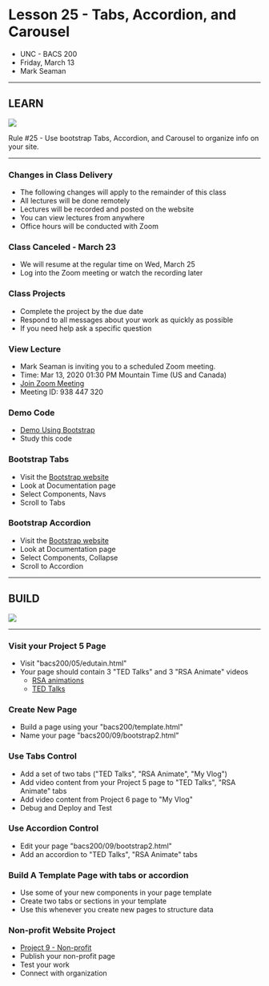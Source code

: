 # Lesson 25 - Tabs, Accordion, and Carousel

* UNC - BACS 200
* Friday, March 13
* Mark Seaman


---

## LEARN

![](img/Bear_Logo.png)

Rule #25 - Use bootstrap Tabs, Accordion, and Carousel to organize info on your site.

---

### Changes in Class Delivery
* The following changes will apply to the remainder of this class
* All lectures will be done remotely
* Lectures will be recorded and posted on the website
* You can view lectures from anywhere
* Office hours will be conducted with Zoom


### Class Canceled - March 23
* We will resume at the regular time on Wed, March 25
* Log into the Zoom meeting or watch the recording later


### Class Projects
* Complete the project by the due date
* Respond to all messages about your work as quickly as possible
* If you need help ask a specific question


### View Lecture
* Mark Seaman is inviting you to a scheduled Zoom meeting.
* Time: Mar 13, 2020 01:30 PM Mountain Time (US and Canada)
* [Join Zoom Meeting](https://unco.zoom.us/j/938447320)
* Meeting ID: 938 447 320


### Demo Code
* [Demo Using Bootstrap](https://unco-bacs.org/bacs200/09)
* Study this code


### Bootstrap Tabs
* Visit the [Bootstrap website](https://getbootstrap.com)
* Look at Documentation page
* Select Components, Navs
* Scroll to Tabs


### Bootstrap Accordion
* Visit the [Bootstrap website](https://getbootstrap.com)
* Look at Documentation page
* Select Components, Collapse
* Scroll to Accordion



---

## BUILD

![](img/Bear_Logo.png)

---


### Visit your Project 5 Page
* Visit "bacs200/05/edutain.html"
* Your page should contain 3 "TED Talks" and 3 "RSA Animate" videos
    * [RSA animations](https://www.youtube.com/playlist?list=PL39BF9545D740ECFF)
    * [TED Talks](https://www.ted.com/)
    

### Create New Page
* Build a page using your "bacs200/template.html"
* Name your page "bacs200/09/bootstrap2.html"


### Use Tabs Control
* Add a set of two tabs ("TED Talks", "RSA Animate", "My Vlog")
* Add video content from your Project 5 page to "TED Talks", "RSA Animate" tabs
* Add video content from Project 6 page to "My Vlog"
* Debug and Deploy and Test

   
### Use Accordion Control
* Edit your page "bacs200/09/bootstrap2.html"
* Add an accordion to "TED Talks", "RSA Animate" tabs


### Build A Template Page with tabs or accordion
* Use some of your new components in your page template
* Create two tabs or sections in your template
* Use this whenever you create new pages to structure data


### Non-profit Website Project
* [Project 9 - Non-profit](/unc/bacs200/project/09)
* Publish your non-profit page
* Test your work
* Connect with organization

